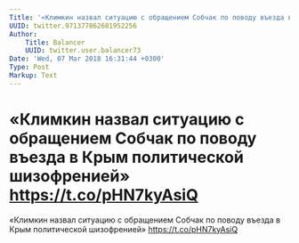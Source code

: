 ```yaml
---
Title: '«Климкин назвал ситуацию с обращением Собчак по поводу въезда в Крым политической шизофренией» https://t.co/pHN7kyAsiQ'
UUID: twitter.971377862681952256
Author:
    Title: Balancer
    UUID: twitter.user.balancer73
Date: 'Wed, 07 Mar 2018 16:31:44 +0300'
Type: Post
Markup: Text
---
```


# «Климкин назвал ситуацию с обращением Собчак по поводу въезда в Крым политической шизофренией» https://t.co/pHN7kyAsiQ

«Климкин назвал ситуацию с обращением Собчак по поводу
въезда в Крым политической шизофренией»
https://t.co/pHN7kyAsiQ
